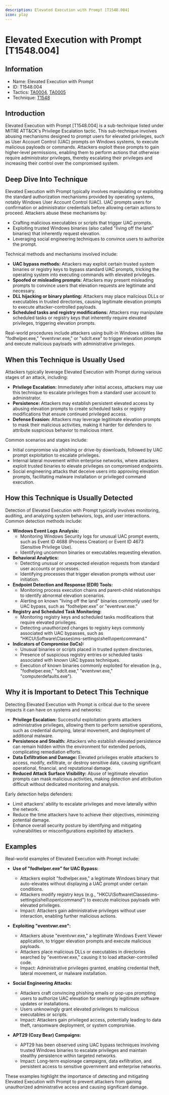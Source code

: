 ```yaml
---
description: Elevated Execution with Prompt [T1548.004]
icon: play
---
```


# Elevated Execution with Prompt [T1548.004]

## Information

- Name: Elevated Execution with Prompt
- ID: T1548.004
- Tactics: [TA0004](../TA0004/TA0004.md), [TA0005](../TA0005/TA0005.md)
- Technique: [T1548](./T1548.md)

## Introduction

Elevated Execution with Prompt [T1548.004] is a sub-technique listed under MITRE ATT&CK's Privilege Escalation tactic. This sub-technique involves abusing mechanisms designed to prompt users for elevated privileges, such as User Account Control (UAC) prompts on Windows systems, to execute malicious payloads or commands. Attackers exploit these prompts to gain higher-level permissions, enabling them to perform actions that otherwise require administrator privileges, thereby escalating their privileges and increasing their control over the compromised system.

## Deep Dive Into Technique

Elevated Execution with Prompt typically involves manipulating or exploiting the standard authorization mechanisms provided by operating systems, notably Windows User Account Control (UAC). UAC prompts users for confirmation or administrator credentials before allowing certain actions to proceed. Attackers abuse these mechanisms by:

- Crafting malicious executables or scripts that trigger UAC prompts.
- Exploiting trusted Windows binaries (also called "living off the land" binaries) that inherently request elevation.
- Leveraging social engineering techniques to convince users to authorize the prompt.

Technical methods and mechanisms involved include:

- **UAC bypass methods:** Attackers may exploit certain trusted system binaries or registry keys to bypass standard UAC prompts, tricking the operating system into executing commands with elevated privileges.
- **Spoofed or misleading prompts:** Attackers may present misleading prompts to convince users that elevation requests are legitimate and necessary.
- **DLL hijacking or binary planting:** Attackers may place malicious DLLs or executables in trusted directories, causing legitimate elevation prompts to execute attacker-controlled payloads.
- **Scheduled tasks and registry modifications:** Attackers may manipulate scheduled tasks or registry keys that inherently require elevated privileges, triggering elevation prompts.

Real-world procedures include attackers using built-in Windows utilities like "fodhelper.exe," "eventvwr.exe," or "sdclt.exe" to trigger elevation prompts and execute malicious payloads with administrative privileges.

## When this Technique is Usually Used

Attackers typically leverage Elevated Execution with Prompt during various stages of an attack, including:

- **Privilege Escalation:** Immediately after initial access, attackers may use this technique to escalate privileges from a standard user account to administrator.
- **Persistence:** Attackers may establish persistent elevated access by abusing elevation prompts to create scheduled tasks or registry modifications that ensure continued privileged access.
- **Defense Evasion:** Attackers may leverage legitimate elevation prompts to mask their malicious activities, making it harder for defenders to attribute suspicious behavior to malicious intent.

Common scenarios and stages include:

- Initial compromise via phishing or drive-by downloads, followed by UAC prompt exploitation to escalate privileges.
- Internal lateral movement within enterprise networks, where attackers exploit trusted binaries to elevate privileges on compromised endpoints.
- Social engineering attacks that deceive users into approving elevation prompts, facilitating malware installation or privileged command execution.

## How this Technique is Usually Detected

Detection of Elevated Execution with Prompt typically involves monitoring, auditing, and analyzing system behaviors, logs, and user interactions. Common detection methods include:

- **Windows Event Logs Analysis:**
  - Monitoring Windows Security logs for unusual UAC prompt events, such as Event ID 4688 (Process Creation) or Event ID 4673 (Sensitive Privilege Use).
  - Identifying uncommon binaries or executables requesting elevation.
- **Behavioral Analytics:**
  - Detecting unusual or unexpected elevation requests from standard user accounts or processes.
  - Identifying processes that trigger elevation prompts without user initiation.
- **Endpoint Detection and Response (EDR) Tools:**
  - Monitoring process execution chains and parent-child relationships to identify abnormal elevation scenarios.
  - Alerting on known "living off the land" binaries commonly used for UAC bypass, such as "fodhelper.exe" or "eventvwr.exe."
- **Registry and Scheduled Task Monitoring:**
  - Monitoring registry keys and scheduled tasks modifications that require elevated privileges.
  - Detecting unauthorized changes to registry keys commonly associated with UAC bypasses, such as "HKCU\Software\Classes\ms-settings\shell\open\command."
- **Indicators of Compromise (IoCs):**
  - Unusual binaries or scripts placed in trusted system directories.
  - Presence of suspicious registry entries or scheduled tasks associated with known UAC bypass techniques.
  - Execution of known binaries commonly exploited for elevation (e.g., "fodhelper.exe," "sdclt.exe," "eventvwr.exe," "computerdefaults.exe").

## Why it is Important to Detect This Technique

Detecting Elevated Execution with Prompt is critical due to the severe impacts it can have on systems and networks:

- **Privilege Escalation:** Successful exploitation grants attackers administrative privileges, allowing them to perform sensitive operations, such as credential dumping, lateral movement, and deployment of additional malware.
- **Persistence and Stealth:** Attackers who establish elevated persistence can remain hidden within the environment for extended periods, complicating remediation efforts.
- **Data Exfiltration and Damage:** Elevated privileges enable attackers to access, modify, exfiltrate, or destroy sensitive data, causing significant operational, financial, and reputational damage.
- **Reduced Attack Surface Visibility:** Abuse of legitimate elevation prompts can mask malicious activities, making detection and attribution difficult without dedicated monitoring and analysis.

Early detection helps defenders:

- Limit attackers' ability to escalate privileges and move laterally within the network.
- Reduce the time attackers have to achieve their objectives, minimizing potential damage.
- Enhance overall security posture by identifying and mitigating vulnerabilities or misconfigurations exploited by attackers.

## Examples

Real-world examples of Elevated Execution with Prompt include:

- **Use of "fodhelper.exe" for UAC Bypass:**

  - Attackers exploit "fodhelper.exe," a legitimate Windows binary that auto-elevates without displaying a UAC prompt under certain conditions.
  - Attackers modify registry keys (e.g., "HKCU\Software\Classes\ms-settings\shell\open\command") to execute malicious payloads with elevated privileges.
  - Impact: Attackers gain administrative privileges without user interaction, enabling further malicious actions.

- **Exploiting "eventvwr.exe":**

  - Attackers abuse "eventvwr.exe," a legitimate Windows Event Viewer application, to trigger elevation prompts and execute malicious payloads.
  - Attackers place malicious DLLs or executables in directories searched by "eventvwr.exe," causing it to load attacker-controlled code.
  - Impact: Administrative privileges granted, enabling credential theft, lateral movement, or malware installation.

- **Social Engineering Attacks:**

  - Attackers craft convincing phishing emails or pop-ups prompting users to authorize UAC elevation for seemingly legitimate software updates or installations.
  - Users unknowingly grant elevated privileges to malicious executables or scripts.
  - Impact: Attackers gain privileged access, potentially leading to data theft, ransomware deployment, or system compromise.

- **APT29 (Cozy Bear) Campaigns:**
  - APT29 has been observed using UAC bypass techniques involving trusted Windows binaries to escalate privileges and maintain stealthy persistence within targeted networks.
  - Impact: Long-term espionage campaigns, data exfiltration, and persistent access to sensitive government and enterprise networks.

These examples highlight the importance of detecting and mitigating Elevated Execution with Prompt to prevent attackers from gaining unauthorized administrative access and causing significant damage.
